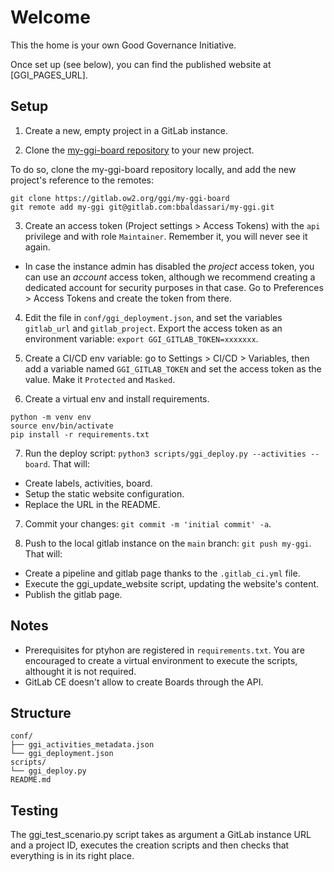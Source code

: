 

# Welcome

This the home is your own Good Governance Initiative.

Once set up (see below), you can find the published website at [GGI_PAGES_URL].


## Setup

1. Create a new, empty project in a GitLab instance.

2. Clone the [my-ggi-board repository](https://gitlab.ow2.org/ggi/my-ggi-board) to your new project.

To do so, clone the my-ggi-board repository locally, and add the new project's reference to the remotes:
```
git clone https://gitlab.ow2.org/ggi/my-ggi-board
git remote add my-ggi git@gitlab.com:bbaldassari/my-ggi.git
```

3. Create an access token (Project settings > Access Tokens) with the `api` privilege and with role `Maintainer`. Remember it, you will never see it again.
  - In case the instance admin has disabled the _project_ access token, you can use an _account_ access token, although we recommend creating a dedicated account for security purposes in that case. Go to Preferences > Access Tokens and create the token from there.

4. Edit the file in `conf/ggi_deployment.json`, and set the variables `gitlab_url` and `gitlab_project`.
Export the access token as an environment variable: `export GGI_GITLAB_TOKEN=xxxxxxx`.

5. Create a CI/CD env variable: go to Settings > CI/CD > Variables, then add a variable named `GGI_GITLAB_TOKEN` and set the access token as the value. Make it `Protected` and `Masked`.

6. Create a virtual env and install requirements.
```
python -m venv env
source env/bin/activate
pip install -r requirements.txt
```

7. Run the deploy script: `python3 scripts/ggi_deploy.py --activities --board`. That will:
  - Create labels, activities, board.
  - Setup the static website configuration.
  - Replace the URL in the README.

7. Commit your changes: `git commit -m 'initial commit' -a`.

9. Push to the local gitlab instance on the `main` branch: `git push my-ggi`. That will:
  - Create a pipeline and gitlab page thanks to the `.gitlab_ci.yml` file.
  - Execute the ggi_update_website script, updating the website's content.
  - Publish the gitlab page.

## Notes

* Prerequisites for ptyhon are registered in `requirements.txt`. You are encouraged to create a virtual environment to execute the scripts, althought it is not required.
* GitLab CE doesn't allow to create Boards through the API.


## Structure

```
conf/
├── ggi_activities_metadata.json
└── ggi_deployment.json
scripts/
└── ggi_deploy.py
README.md
```


## Testing

The ggi_test_scenario.py script takes as argument a GitLab instance URL and a project ID, executes the creation scripts and then checks that everything is in its right place.
